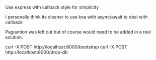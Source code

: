 Use express with callback style for simplicity

I personally think its cleaner to use koa with async/await to deal with callback

Pagiantion was left out but of course would need to be added in a real solution.

curl -X POST http://localhost:8000/bootstrap
curl -X POST http://localhost:8000/drop-db
